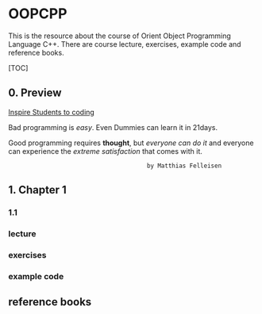 # OOPCPP
This is the resource about the course of Orient Object Programming Language C++.
There are course lecture, exercises, example code and reference books.

[TOC]

## 0. Preview

[Inspire Students to coding](https://code.org/educate/resources/inspire)

Bad programming is *easy*. Even Dummies can learn it in 21days.

Good programming requires **thought**, but *everyone can do it* and everyone can experience the *extreme satisfaction* that comes with it.

`				 						by Matthias Felleisen`

## 1. Chapter 1
### 1.1

### lecture

### exercises
### example code

## reference books

[1]: www.learncpp.com	"a learn c++ web"
[2]: www.csdn.net	"中文开发社区"
[3]: http://study.163.com/course/courseMain.htm?courseId=271005	"面向对象程序设计-C++ - 网易云课堂"